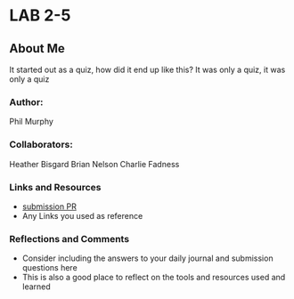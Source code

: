 # LAB 2-5
## About Me
It started out as a quiz, how did it end up like this?
It was only a quiz, it was only a quiz

### Author: 
Phil Murphy

### Collaborators:
Heather Bisgard
Brian Nelson
Charlie Fadness


### Links and Resources
* [submission PR](http://xyz.com)
* Any Links you used as reference


### Reflections and Comments
* Consider including the answers to your daily journal and submission questions here
* This is also a good place to reflect on the tools and resources used and learned

